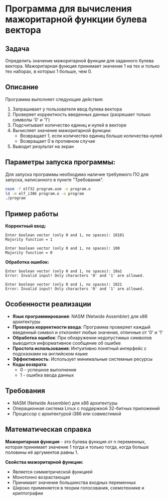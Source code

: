 # Программа для вычисления мажоритарной функции булева вектора

## Задача
Определить значение мажоритарной функции для заданного булева вектора. Мажоритарная функция принимает значение 1 на тех и только тех наборах, в которых 1 больше, чем 0.

## Описание
Программа выполняет следующие действия:
1. Запрашивает у пользователя ввод булева вектора
2. Проверяет корректность введенных данных (разрешает только символы '0' и '1')
3. Подсчитывает количество единиц и нулей в векторе
4. Вычисляет значение мажоритарной функции:
   - Возвращает 1, если количество единиц больше количества нулей
   - Возвращает 0 в противном случае
5. Выводит результат на экран

## Параметры запуска программы:
Для запуска программы необходимо наличие требуемого ПО для запуска, написанного в пункте "Требования".

```bash
nasm -f elf32 program.asm -o program.o
ld -m elf_i386 program.o -o program
./program
```

## Пример работы

**Корректный ввод:**
```
Enter boolean vector (only 0 and 1, no spaces): 10101
Majority function = 1
```

```
Enter boolean vector (only 0 and 1, no spaces): 100
Majority function = 0
```

**Обработка ошибок:**
```
Enter boolean vector (only 0 and 1, no spaces): 10a1
Error: Invalid input! Only characters '0' and '1' are allowed.
```

```
Enter boolean vector (only 0 and 1, no spaces): 1021
Error: Invalid input! Only characters '0' and '1' are allowed.
```

## Особенности реализации

- **Язык программирования**: NASM (Netwide Assembler) для x86 архитектуры
- **Проверка корректности ввода**: Программа проверяет каждый введенный символ и отклоняет любые значения, отличные от '0' и '1'
- **Обработка ошибок**: При обнаружении недопустимых символов выводится информативное сообщение об ошибке
- **Простота использования**: Интуитивно понятный интерфейс с подсказками на английском языке
- **Эффективность**: Использует минимальные системные ресурсы
- **Коды возврата**: 
  - 0 - успешное выполнение
  - 1 - ошибка ввода данных

## Требования
- NASM (Netwide Assembler) для x86 архитектуры
- Операционная система Linux с поддержкой 32-битных приложений
- Процессор с архитектурой i386 или совместимой

## Математическая справка

**Мажоритарная функция** - это булева функция от n переменных, которая принимает значение 1 тогда и только тогда, когда больше половины её аргументов равны 1.

**Свойства мажоритарной функции:**
- Является симметрической функцией
- Монотонно возрастающая
- Принимает значение большинства входных переменных
- Широко применяется в теории голосования, схемотехнике и криптографии